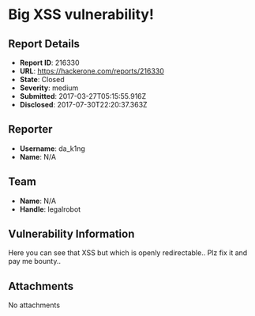 # Big XSS vulnerability!

## Report Details
- **Report ID**: 216330
- **URL**: https://hackerone.com/reports/216330
- **State**: Closed
- **Severity**: medium
- **Submitted**: 2017-03-27T05:15:55.916Z
- **Disclosed**: 2017-07-30T22:20:37.363Z

## Reporter
- **Username**: da_k1ng
- **Name**: N/A

## Team
- **Name**: N/A
- **Handle**: legalrobot

## Vulnerability Information
Here you can see that XSS but which is openly redirectable.. Plz fix it and pay me bounty..

## Attachments
No attachments
